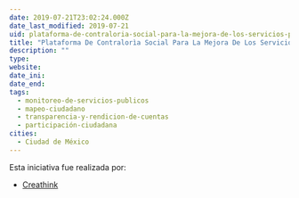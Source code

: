 ```yaml
---
date: 2019-07-21T23:02:24.000Z
date_last_modified: 2019-07-21
uid: plataforma-de-contraloria-social-para-la-mejora-de-los-servicios-publicos-municipales
title: "Plataforma De Contralorìa Social Para La Mejora De Los Servicios Pùblicos Municipales"
description: ""
type: 
website: 
date_ini: 
date_end: 
tags:
  - monitoreo-de-servicios-publicos
  - mapeo-ciudadano
  - transparencia-y-rendicion-de-cuentas
  - participación-ciudadana
cities: 
  - Ciudad de México
---
```


Esta iniciativa fue realizada por:

- [Creathink](/i/creathink.html)
